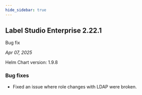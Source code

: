 ```yaml
---
hide_sidebar: true
---
```




## Label Studio Enterprise 2.22.1

<div class="onprem-highlight">Bug fix</div>

*Apr 07, 2025*

Helm Chart version: 1.9.8

### Bug fixes

- Fixed an issue where role changes with LDAP were broken. 

